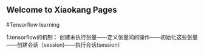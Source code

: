 ## Welcome to Xiaokang Pages

#Tensorflow learning

1.tensorflow的机制：
    创建未执行张量——定义张量间的操作——初始化这些张量——创建会话（session)——执行会话(session）
